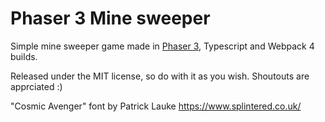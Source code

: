 # Phaser 3 Mine sweeper
Simple mine sweeper game made in [Phaser 3](https://phaser.io/), Typescript and Webpack 4 builds.

Released under the MIT license, so do with it as you wish. Shoutouts are apprciated :)

"Cosmic Avenger" font by Patrick Lauke https://www.splintered.co.uk/
